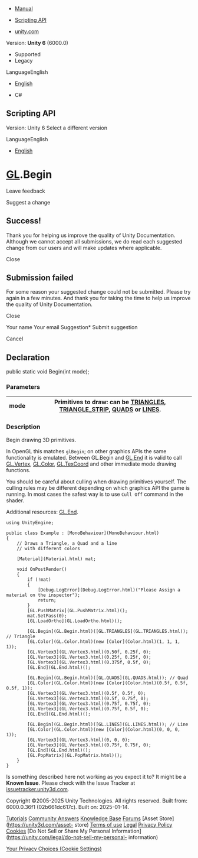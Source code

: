[ ]()

  * [Manual](../Manual/index.html)
  * [Scripting API](../ScriptReference/index.html)

  * [unity.com](https://unity.com/)

Version: **Unity 6** (6000.0)

  * Supported
  * Legacy

LanguageEnglish

  * [English]()

  * C#

[ ](https://docs.unity3d.com)

## Scripting API

Version: Unity 6 Select a different version

LanguageEnglish

  * [English]()

#  [GL](GL.html).Begin

Leave feedback

Suggest a change

## Success!

Thank you for helping us improve the quality of Unity Documentation. Although
we cannot accept all submissions, we do read each suggested change from our
users and will make updates where applicable.

Close

## Submission failed

For some reason your suggested change could not be submitted. Please <a>try
again</a> in a few minutes. And thank you for taking the time to help us
improve the quality of Unity Documentation.

Close

Your name Your email Suggestion* Submit suggestion

Cancel

[ ]()

## Declaration

public static void Begin(int mode);

### Parameters

mode | Primitives to draw: can be [TRIANGLES](GL.TRIANGLES.html), [TRIANGLE_STRIP](GL.TRIANGLE_STRIP.html), [QUADS](GL.QUADS.html) or [LINES](GL.LINES.html).  
---|---  
  
### Description

Begin drawing 3D primitives.

In OpenGL this matches `glBegin`; on other graphics APIs the same
functionality is emulated. Between GL.Begin and [GL.End](GL.End.html) it is
valid to call [GL.Vertex](GL.Vertex.html), [GL.Color](GL.Color.html),
[GL.TexCoord](GL.TexCoord.html) and other immediate mode drawing functions.  
  
You should be careful about culling when drawing primitives yourself. The
culling rules may be different depending on which graphics API the game is
running. In most cases the safest way is to use `Cull Off` command in the
shader.  
  
Additional resources: [GL.End](GL.End.html).

    
    
    using UnityEngine;  
      
    public class Example : [MonoBehaviour](MonoBehaviour.html)
    {
        // Draws a Triangle, a Quad and a line
        // with different colors  
      
        [Material](Material.html) mat;  
      
        void OnPostRender()
        {
            if (!mat)
            {
                [Debug.LogError](Debug.LogError.html)("Please Assign a material on the inspector");
                return;
            }
            [GL.PushMatrix](GL.PushMatrix.html)();
            mat.SetPass(0);
            [GL.LoadOrtho](GL.LoadOrtho.html)();  
      
            [GL.Begin](GL.Begin.html)([GL.TRIANGLES](GL.TRIANGLES.html)); // Triangle
            [GL.Color](GL.Color.html)(new [Color](Color.html)(1, 1, 1, 1));
            [GL.Vertex3](GL.Vertex3.html)(0.50f, 0.25f, 0);
            [GL.Vertex3](GL.Vertex3.html)(0.25f, 0.25f, 0);
            [GL.Vertex3](GL.Vertex3.html)(0.375f, 0.5f, 0);
            [GL.End](GL.End.html)();  
      
            [GL.Begin](GL.Begin.html)([GL.QUADS](GL.QUADS.html)); // Quad
            [GL.Color](GL.Color.html)(new [Color](Color.html)(0.5f, 0.5f, 0.5f, 1));
            [GL.Vertex3](GL.Vertex3.html)(0.5f, 0.5f, 0);
            [GL.Vertex3](GL.Vertex3.html)(0.5f, 0.75f, 0);
            [GL.Vertex3](GL.Vertex3.html)(0.75f, 0.75f, 0);
            [GL.Vertex3](GL.Vertex3.html)(0.75f, 0.5f, 0);
            [GL.End](GL.End.html)();  
      
            [GL.Begin](GL.Begin.html)([GL.LINES](GL.LINES.html)); // Line
            [GL.Color](GL.Color.html)(new [Color](Color.html)(0, 0, 0, 1));
            [GL.Vertex3](GL.Vertex3.html)(0, 0, 0);
            [GL.Vertex3](GL.Vertex3.html)(0.75f, 0.75f, 0);
            [GL.End](GL.End.html)();
            [GL.PopMatrix](GL.PopMatrix.html)();
        }
    }
    

Is something described here not working as you expect it to? It might be a
**Known Issue**. Please check with the Issue Tracker at
[issuetracker.unity3d.com](https://issuetracker.unity3d.com).

Copyright ©2005-2025 Unity Technologies. All rights reserved. Built from:
6000.0.36f1 (02b661dc617c). Built on: 2025-01-14.

[Tutorials](https://unity3d.com/learn) [Community
Answers](https://answers.unity3d.com) [Knowledge
Base](https://support.unity3d.com/hc/en-us)
[Forums](https://forum.unity3d.com) [Asset Store](https://unity3d.com/asset-
store) [Terms of use](https://docs.unity3d.com/Manual/TermsOfUse.html)
[Legal](https://unity.com/legal) [Privacy
Policy](https://unity.com/legal/privacy-policy)
[Cookies](https://unity.com/legal/cookie-policy) [Do Not Sell or Share My
Personal Information](https://unity.com/legal/do-not-sell-my-personal-
information)

[Your Privacy Choices (Cookie Settings)](javascript:void\(0\);)

